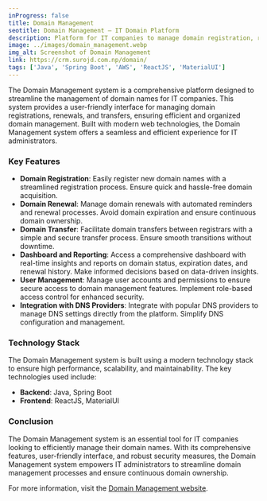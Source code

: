 ```yaml
---
inProgress: false
title: Domain Management
seotitle: Domain Management – IT Domain Platform
description: Platform for IT companies to manage domain registration, renewal, transfer, and reporting with a user-friendly interface.
image: ../images/domain_management.webp
img_alt: Screenshot of Domain Management
link: https://crm.surojd.com.np/domain/
tags: ['Java', 'Spring Boot', 'AWS', 'ReactJS', 'MaterialUI']
---
```


The Domain Management system is a comprehensive platform designed to streamline the management of domain names for IT companies. This system provides a user-friendly interface for managing domain registrations, renewals, and transfers, ensuring efficient and organized domain management. Built with modern web technologies, the Domain Management system offers a seamless and efficient experience for IT administrators.

### Key Features

- **Domain Registration**: Easily register new domain names with a streamlined registration process. Ensure quick and hassle-free domain acquisition.
- **Domain Renewal**: Manage domain renewals with automated reminders and renewal processes. Avoid domain expiration and ensure continuous domain ownership.
- **Domain Transfer**: Facilitate domain transfers between registrars with a simple and secure transfer process. Ensure smooth transitions without downtime.
- **Dashboard and Reporting**: Access a comprehensive dashboard with real-time insights and reports on domain status, expiration dates, and renewal history. Make informed decisions based on data-driven insights.
- **User Management**: Manage user accounts and permissions to ensure secure access to domain management features. Implement role-based access control for enhanced security.
- **Integration with DNS Providers**: Integrate with popular DNS providers to manage DNS settings directly from the platform. Simplify DNS configuration and management.

### Technology Stack

The Domain Management system is built using a modern technology stack to ensure high performance, scalability, and maintainability. The key technologies used include:

- **Backend**: Java, Spring Boot
- **Frontend**: ReactJS, MaterialUI

### Conclusion

The Domain Management system is an essential tool for IT companies looking to efficiently manage their domain names. With its comprehensive features, user-friendly interface, and robust security measures, the Domain Management system empowers IT administrators to streamline domain management processes and ensure continuous domain ownership.

For more information, visit the [Domain Management website](https://crm.surojd.com.np/domain/).